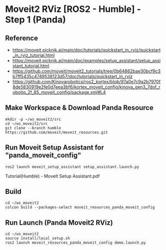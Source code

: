 #  Moveit2 RViz [ROS2 - Humble] - Step 1 (Panda)

## Reference
- https://moveit.picknik.ai/main/doc/tutorials/quickstart_in_rviz/quickstart_in_rviz_tutorial.html
- https://moveit.picknik.ai/main/doc/examples/setup_assistant/setup_assistant_tutorial.html
- https://github.com/moveit/moveit2_tutorials/tree/0b64862bae30bcf9c3b7ff5435c4749538123d57/doc/tutorials/quickstart_in_rviz
- https://github.com/Kinovarobotics/ros2_kortex/blob/97a0e7c9a2b7970f8de5830919e2fe0d7eea3bf6/kortex_moveit_config/kinova_gen3_7dof_robotiq_2f_85_moveit_config/package.xml#L4



## Make Workspace & Download Panda Resource
```shell
mkdir -p ~/ws_moveit2/src
cd ~/ws_moveit2/src
git clone --branch humble https://github.com/moveit/moveit_resources.git
```
## Run Moveit Setup Assistant for "panda_moveit_config"
```shell
ros2 launch moveit_setup_assistant setup_assistant.launch.py
```
Tutorial(Humble) - MoveIt Setup Assistant.pdf

## Build
```shell
cd ~/ws_moveit2
colcon build --packages-select moveit_resources_panda_moveit_config
```

## Run Launch (Panda Moveit2 RViz)
```shell
cd ~/ws_moveit2
source install/local_setup.sh
ros2 launch moveit_resources_panda_moveit_config demo.launch.py
```
